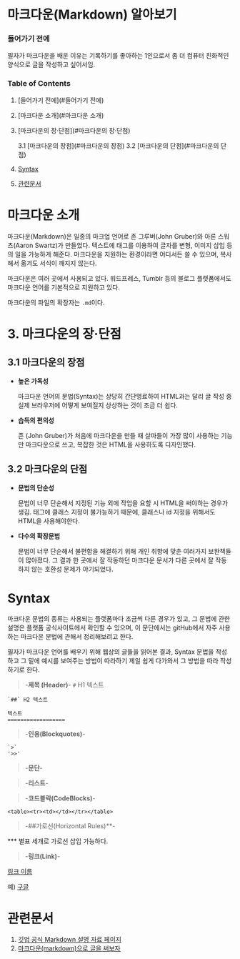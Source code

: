 # 마크다운(Markdown) 알아보기

### 들어가기 전에
필자가 마크다운을 배운 이유는 기록하기를 좋아하는 1인으로서 좀 더 컴퓨터 친화적인 양식으로 글을 작성하고 싶어서임.

### Table of Contents

1. [들어가기 전에](#들어가기 전에)
2. [마크다운 소개](#마크다운 소개)
3. [마크다운의 장·단점](#마크다운의 장·단점)

	3.1 [마크다운의 장점](#마크다운의 장점)
	3.2 [마크다운의 단점](#마크다운의 단점)
4. [Syntax](#Syntax)
5. [관련문서](#관련문서)


# 마크다운 소개
마크다운(Markdown)은 일종의 마크업 언어로 존 그루버(John Gruber)와 아론 스워츠(Aaron Swartz)가 만들었다. 텍스트에 태그를 이용하여 글자를 변형, 이미지 삽입 등의 일을 가능하게 해준다. 마크다운을 지원하는 환경이라면 어디서든 쓸 수 있으며, 복사해서 옮겨도 서식이 깨지지 않는다. 


마크다운은 여러 곳에서 사용되고 있다. 워드프레스, Tumblr 등의 블로그 플랫폼에서도 마크다운 언어를 기본적으로 지원하고 있다. 

마크다운의 파일의 확장자는 `.md`이다.

# 3. 마크다운의 장·단점
## 3.1 마크다운의 장점

- **높은 가독성**
	
	마크다운 언어의 문법(Syntax)는 상당히 간단명료하여 HTML과는 달리 글 작성 중 실제 브라우저에 어떻게 보여질지 상상하는 것이 조금 더 쉽다. 

- **습득의 편의성** 
	
	존 (John Gruber)가 처음에 마크다운을 만들 때 살마들이 가장 많이 사용하는 기능만 마크다운으로 쓰고, 복잡한 것은 HTML을 사용하도록 디자인했다. 

## 3.2 마크다운의 단점
- **문법의 단순성** 


	문법이 너무 단순해서 지정된 기능 외에 작업을 요할 시 HTML을 써야하는 경우가 생김. 태그에 클래스 지정이 불가능하기 때문에, 클래스나 id 지정을 위해서도 HTML을 사용해야한다. 

- **다수의 확장문법**


	문법이 너무 단순해서 불편함을 해결하기 위해 개인 취향에 맞춘 여러가지 보완책들이 많아졌다. 그 결과 한 곳에서 잘 작동하던 마크다운 문서가 다른 곳에서 잘 작동하지 않는 호환성 문제가 야기되었다. 

# Syntax

마크다운 문법의 종류는 사용되는 플랫폼마다 조금씩 다른 경우가 있고, 그 문법에 관한 설명은 플랫폼 공식사이트에서 확인할 수 있으며, 이 문단에서는 gitHub에서 자주 사용하는 마크다운 문법에 관해서 정리해보려고 한다. 

필자가 마크다운 언어를 배우기 위해 웹상의 글들을 읽어본 결과, Syntax 문법을 작성하고 그 밑에 예시를 보여주는 방법이 따라하기 제일 쉽게 다가와서 그 방법을 따라 작성하기로 한다. 


> -**제목 (Header)**-
	`#` H1 텍스트

	`##` H2 텍스트

	텍스트
	==================

> -**인용(Blockquotes)**-
	
	`>`
	'>>'


> -**문단**-

> -**리스트**-

> -**코드블락(CodeBlocks)**-

`<table><tr><td></td></tr></table>`

> -##가로선(Horizontal Rules)**-

*** 별표 세개로 가로선 삽입 가능하다.

> -**링크(Link)**-

[링크 이름](http://주소)

예) [구글](http://google.com)


# 관련문서
1. [깃업 공식 Markdown 설명 자료 페이지](https://guides.github.com/features/mastering-markdown/)
2. [마크다운(markdown)으로 글을 써보자](http://blog.kalkin7.com/2014/02/10/lets-write-using-markdown/)
